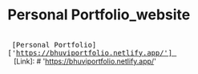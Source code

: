 # Personal Portfolio_website

<kbd> <br> [Personal Portfolio]['https://bhuviportfolio.netlify.app/'] <br> </kbd>
[Link]: # 'https://bhuviportfolio.netlify.app/'
